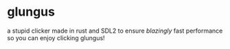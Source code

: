 # glungus
a stupid clicker made in rust and SDL2 to ensure *blazingly* fast performance so you can enjoy clicking glungus!